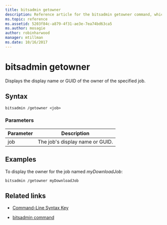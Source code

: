```yaml
---
title: bitsadmin getowner
description: Reference article for the bitsadmin getowner command, which retrieves the owner of the specified job.
ms.topic: reference
ms.assetid: 5203f84c-a879-4f31-ae3e-7ea74bd63ca5
ms.author: mosagie
author: robinharwood
manager: mtillman
ms.date: 10/16/2017
---
```


# bitsadmin getowner

Displays the display name or GUID of the owner of the specified job.

## Syntax

```
bitsadmin /getowner <job>
```

### Parameters

| Parameter | Description |
| -------------- | -------------- |
| job | The job's display name or GUID. |

## Examples

To display the owner for the job named *myDownloadJob*:

```
bitsadmin /getowner myDownloadJob
```

## Related links

- [Command-Line Syntax Key](command-line-syntax-key.md)

- [bitsadmin command](bitsadmin.md)
